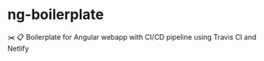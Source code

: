 # ng-boilerplate
✂️ 📋 Boilerplate for Angular webapp with CI/CD pipeline using Travis CI and Netlify
